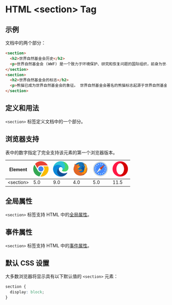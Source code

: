 HTML \<section> Tag
===

## 示例

文档中的两个部分：

```html idoc:preview:iframe
<section>
  <h2>世界自然基金会历史</h2>
  <p>世界自然基金会 (WWF) 是一个致力于环境保护、研究和恢复问题的国际组织，前身为世界野生动物基金会。 世界自然基金会成立于 1961 年。</p>
</section>
<section>
  <h2>世界自然基金会的标志</h2>
  <p>熊猫已成为世界自然基金会的象征。 世界自然基金会著名的熊猫标志起源于世界自然基金会成立同年从北京动物园转移到伦敦动物园的一只名叫“赤赤”的熊猫。</p>
</section>
```

## 定义和用法

`<section>` 标签定义文档中的一个部分。

## 浏览器支持

表中的数字指定了完全支持该元素的第一个浏览器版本。

| Element | ![chrome][1] | ![edge][2] | ![firefox][3] | ![safari][4] | ![opera][5] |
| ------- | --- | --- | --- | --- | --- |
| \<section> | 5.0 | 9.0 | 4.0 | 5.0 | 11.5 |

## 全局属性

`<section>` 标签支持 HTML 中的[全局属性](../reference/standardattributes.md)。

## 事件属性

`<section>` 标签支持 HTML 中的[事件属性](../reference/eventattributes.md)。

## 默认 CSS 设置

大多数浏览器将显示具有以下默认值的 `<section>` 元素：

```css
section {
  display: block;
}
```

[1]: ../assets/chrome.svg
[2]: ../assets/edge.svg
[3]: ../assets/firefox.svg
[4]: ../assets/safari.svg
[5]: ../assets/opera.svg